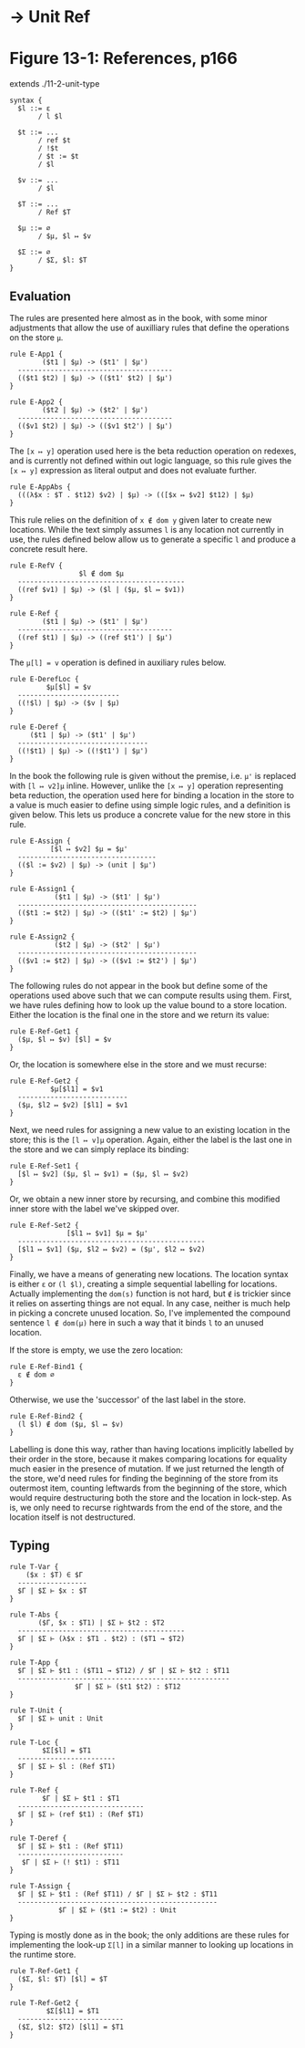# → Unit Ref
# Figure 13-1: References, p166

extends ./11-2-unit-type

    syntax {
      $l ::= ε
           / l $l

      $t ::= ...
           / ref $t
           / !$t
           / $t := $t
           / $l

      $v ::= ...
           / $l

      $T ::= ...
           / Ref $T

      $μ ::= ∅
           / $μ, $l ↦ $v

      $Σ ::= ∅
           / $Σ, $l: $T
    }


## Evaluation

The rules are presented here almost as in the book, with some minor adjustments
that allow the use of auxilliary rules that define the operations on the store
`μ`.

    rule E-App1 {
            ($t1 | $μ) -> ($t1' | $μ')
      --------------------------------------
      (($t1 $t2) | $μ) -> (($t1' $t2) | $μ')
    }

    rule E-App2 {
            ($t2 | $μ) -> ($t2' | $μ')
      --------------------------------------
      (($v1 $t2) | $μ) -> (($v1 $t2') | $μ')
    }

The `[x ↦ y]` operation used here is the beta reduction operation on redexes,
and is currently not defined within out logic language, so this rule gives the
`[x ↦ y]` expression as literal output and does not evaluate further.

    rule E-AppAbs {
      (((λ$x : $T . $t12) $v2) | $μ) -> (([$x ↦ $v2] $t12) | $μ)
    }

This rule relies on the definition of `x ∉ dom y` given later to create new
locations. While the text simply assumes `l` is any location not currently in
use, the rules defined below allow us to generate a specific `l` and produce a
concrete result here.

    rule E-RefV {
                     $l ∉ dom $μ
      -----------------------------------------
      ((ref $v1) | $μ) -> ($l | ($μ, $l ↦ $v1))
    }

    rule E-Ref {
            ($t1 | $μ) -> ($t1' | $μ')
      --------------------------------------
      ((ref $t1) | $μ) -> ((ref $t1') | $μ')
    }

The `μ[l] = v` operation is defined in auxiliary rules below.

    rule E-DerefLoc {
             $μ[$l] = $v
      -------------------------
      ((!$l) | $μ) -> ($v | $μ)
    }

    rule E-Deref {
         ($t1 | $μ) -> ($t1' | $μ')
      --------------------------------
      ((!$t1) | $μ) -> ((!$t1') | $μ')
    }

In the book the following rule is given without the premise, i.e. `μ'` is
replaced with `[l ↦ v2]μ` inline. However, unlike the `[x ↦ y]` operation
representing beta reduction, the operation used here for binding a location in
the store to a value is much easier to define using simple logic rules, and a
definition is given below. This lets us produce a concrete value for the new
store in this rule.

    rule E-Assign {
              [$l ↦ $v2] $μ = $μ'
      ----------------------------------
      (($l := $v2) | $μ) -> (unit | $μ')
    }

    rule E-Assign1 {
               ($t1 | $μ) -> ($t1' | $μ')
      --------------------------------------------
      (($t1 := $t2) | $μ) -> (($t1' := $t2) | $μ')
    }

    rule E-Assign2 {
               ($t2 | $μ) -> ($t2' | $μ')
      --------------------------------------------
      (($v1 := $t2) | $μ) -> (($v1 := $t2') | $μ')
    }

The following rules do not appear in the book but define some of the operations
used above such that we can compute results using them. First, we have rules
defining how to look up the value bound to a store location. Either the location
is the final one in the store and we return its value:

    rule E-Ref-Get1 {
      ($μ, $l ↦ $v) [$l] = $v
    }

Or, the location is somewhere else in the store and we must recurse:

    rule E-Ref-Get2 {
              $μ[$l1] = $v1
      ---------------------------
      ($μ, $l2 ↦ $v2) [$l1] = $v1
    }

Next, we need rules for assigning a new value to an existing location in the
store; this is the `[l ↦ v]μ` operation. Again, either the label is the last one
in the store and we can simply replace its binding:

    rule E-Ref-Set1 {
      [$l ↦ $v2] ($μ, $l ↦ $v1) = ($μ, $l ↦ $v2)
    }

Or, we obtain a new inner store by recursing, and combine this modified inner
store with the label we've skipped over.

    rule E-Ref-Set2 {
                  [$l1 ↦ $v1] $μ = $μ'
      ----------------------------------------------
      [$l1 ↦ $v1] ($μ, $l2 ↦ $v2) = ($μ', $l2 ↦ $v2)
    }

Finally, we have a means of generating new locations. The location syntax is
either `ε` or `(l $l)`, creating a simple sequential labelling for locations.
Actually implementing the `dom(s)` function is not hard, but `∉` is trickier
since it relies on asserting things are not equal. In any case, neither is much
help in picking a concrete unused location. So, I've implemented the compound
sentence `l ∉ dom(μ)` here in such a way that it binds `l` to an unused
location.

If the store is empty, we use the zero location:

    rule E-Ref-Bind1 {
      ε ∉ dom ∅
    }

Otherwise, we use the 'successor' of the last label in the store.

    rule E-Ref-Bind2 {
      (l $l) ∉ dom ($μ, $l ↦ $v)
    }

Labelling is done this way, rather than having locations implicitly labelled
by their order in the store, because it makes comparing locations for equality
much easier in the presence of mutation. If we just returned the length of the
store, we'd need rules for finding the beginning of the store from its
outermost item, counting leftwards from the beginning of the store, which
would require destructuring both the store and the location in lock-step. As
is, we only need to recurse rightwards from the end of the store, and the
location itself is not destructured.


## Typing

    rule T-Var {
        ($x : $T) ∈ $Γ
      -----------------
      $Γ | $Σ ⊢ $x : $T
    }

    rule T-Abs {
           ($Γ, $x : $T1) | $Σ ⊢ $t2 : $T2
      -----------------------------------------
      $Γ | $Σ ⊢ (λ$x : $T1 . $t2) : ($T1 → $T2)
    }

    rule T-App {
      $Γ | $Σ ⊢ $t1 : ($T11 → $T12) / $Γ | $Σ ⊢ $t2 : $T11
      ----------------------------------------------------
                    $Γ | $Σ ⊢ ($t1 $t2) : $T12
    }

    rule T-Unit {
      $Γ | $Σ ⊢ unit : Unit
    }

    rule T-Loc {
            $Σ[$l] = $T1
      ------------------------
      $Γ | $Σ ⊢ $l : (Ref $T1)
    }

    rule T-Ref {
            $Γ | $Σ ⊢ $t1 : $T1
      -------------------------------
      $Γ | $Σ ⊢ (ref $t1) : (Ref $T1)
    }

    rule T-Deref {
      $Γ | $Σ ⊢ $t1 : (Ref $T11)
      --------------------------
       $Γ | $Σ ⊢ (! $t1) : $T11
    }

    rule T-Assign {
      $Γ | $Σ ⊢ $t1 : (Ref $T11) / $Γ | $Σ ⊢ $t2 : $T11
      -------------------------------------------------
                $Γ | $Σ ⊢ ($t1 := $t2) : Unit
    }

Typing is mostly done as in the book; the only additions are these rules for
implementing the look-up `Σ[l]` in a similar manner to looking up locations in
the runtime store.

    rule T-Ref-Get1 {
      ($Σ, $l: $T) [$l] = $T
    }

    rule T-Ref-Get2 {
             $Σ[$l1] = $T1
      --------------------------
      ($Σ, $l2: $T2) [$l1] = $T1
    }
